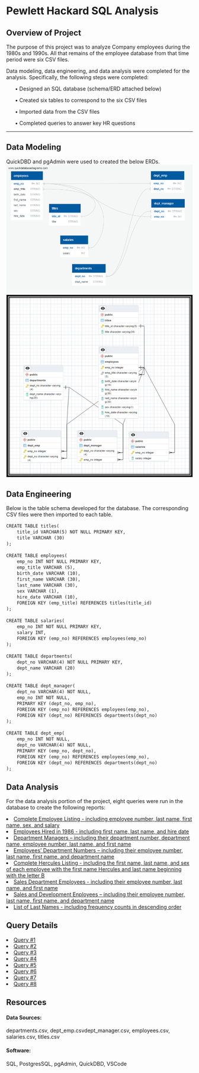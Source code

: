 # Pewlett Hackard SQL Analysis

## Overview of Project
The purpose of this project was to analyze Company employees during the 1980s and 1990s. All that remains of the employee database from that time period were six CSV files.

Data modeling, data engineering, and data analysis were completed for the analysis.  Specifically, the following steps were completed:
<ul> •	Designed an SQL database (schema/ERD attached below) </ul>
<ul> •	Created six tables to correspond to the six CSV files </ul>
<ul> •	Imported data from the CSV files </ul>
<ul> •	Completed queries to answer key HR questions </ul>
<hr>

## Data Modeling
QuickDBD and pgAdmin were used to created the below ERDs.
<img src = "Images/PewlettHackard_db_ERD_QuickDBD.png">
<img src = "Images/PewlettHackard_db_ERD.png">

## Data Engineering
Below is the table schema developed for the database. The corresponding CSV files were then imported to each table.
```
CREATE TABLE titles(
	title_id VARCHAR(5) NOT NULL PRIMARY KEY, 
	title VARCHAR (30)
);

CREATE TABLE employees(
	emp_no INT NOT NULL PRIMARY KEY,
	emp_title VARCHAR (5),
	birth_date VARCHAR (10),
	first_name VARCHAR (30),
	last_name VARCHAR (30),
	sex VARCHAR (1),
	hire_date VARCHAR (10),
	FOREIGN KEY (emp_title) REFERENCES titles(title_id)
);

CREATE TABLE salaries(
	emp_no INT NOT NULL PRIMARY KEY,
	salary INT,
	FOREIGN KEY (emp_no) REFERENCES employees(emp_no)
);

CREATE TABLE departments(
	dept_no VARCHAR(4) NOT NULL PRIMARY KEY, 
	dept_name VARCHAR (20)
);

CREATE TABLE dept_manager(
	dept_no VARCHAR(4) NOT NULL,
	emp_no INT NOT NULL,
	PRIMARY KEY (dept_no, emp_no),
	FOREIGN KEY (emp_no) REFERENCES employees(emp_no),
	FOREIGN KEY (dept_no) REFERENCES departments(dept_no)
);

CREATE TABLE dept_emp(
	emp_no INT NOT NULL,
	dept_no VARCHAR(4) NOT NULL, 
	PRIMARY KEY (emp_no, dept_no),
	FOREIGN KEY (emp_no) REFERENCES employees(emp_no),
	FOREIGN KEY (dept_no) REFERENCES departments(dept_no)
);
```

## Data Analysis
For the data analysis portion of the project, eight queries were run in the database to create the following reports:  
<li><a href = "Query Results/Query 1_data-1676224140167.csv"> Complete Employee Listing - including employee number, last name, first name, sex, and salary </a></li>
<li><a href = "Query Results/Query 2_data-1676227624276.csv"> Employees Hired in 1986 - including first name, last name, and hire date </a></li>
<li><a href = "Query Results/Query 3_data-1676229890024.csv"> Department Managers – including their department number, department name, employee number, last name, and first name </a></li>
<li><a href = "Query Results/Query 4_data-1676231835786.csv"> Employees’ Department Numbers – including their employee number, last name, first name, and department name </a></li>
<li><a href = "Query Results/Query 5_data-1676232646666.csv"> Complete Hercules Listing - including the first name, last name, and sex of each employee with the first name Hercules and last name beginning with the letter B </a></li>
<li><a href = "Query Results/Query 6_data-1676232994548.csv"> Sales Department Employees - including their employee number, last name, and first name </a></li>
<li><a href = "Query Results/Query 7_data-1676233191647.csv"> Sales and Development Enployees – including their employee number, last name, first name, and department name </a></li>
<li><a href = "Query Results/Query 8_data-1676234311246.csv"> List of Last Names - including frequency counts in descending order </a></li>

## Query Details
<li><a href = "EmployeeSQL/Query #1.sql"> Query #1 </a></li>
<li><a href = "EmployeeSQL/Query #2.sql"> Query #2 </a></li>
<li><a href = "EmployeeSQL/Query #3.sql"> Query #3 </a></li>
<li><a href = "EmployeeSQL/Query #4.sql"> Query #4 </a></li>
<li><a href = "EmployeeSQL/Query #5.sql"> Query #5 </a></li>
<li><a href = "EmployeeSQL/Query #6.sql"> Query #6 </a></li>
<li><a href = "EmployeeSQL/Query #7.sql"> Query #7 </a></li>
<li><a href = "EmployeeSQL/Query #8.sql"> Query #8 </a></li>

## Resources
#### Data Sources: 
departments.csv, dept_emp.csvdept_manager.csv, employees.csv, salaries.csv, titles.csv
#### Software: 
SQL, PostgresSQL, pgAdmin, QuickDBD, VSCode